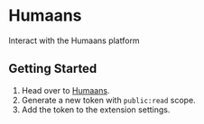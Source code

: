 # Humaans

Interact with the Humaans platform

## Getting Started

1. Head over to [Humaans](https://app.humaans.io/?tokens=1).
2. Generate a new token with `public:read` scope.
3. Add the token to the extension settings.
